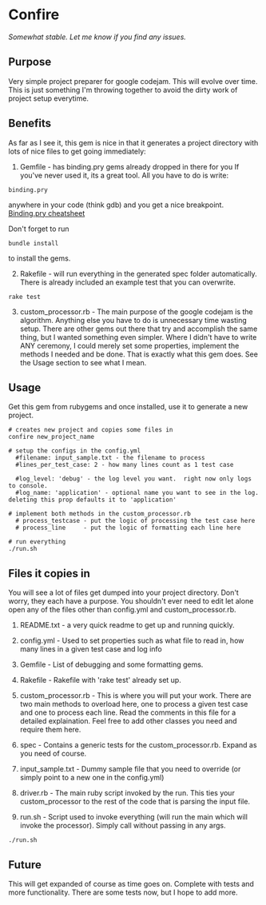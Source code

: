 # Confire
*Somewhat stable.  Let me know if you find any issues.*

## Purpose
Very simple project preparer for google codejam.  This will evolve over time.  This is just something I'm throwing together to avoid the dirty work of project setup everytime.

## Benefits
As far as I see it, this gem is nice in that it generates a project directory with lots of nice files to get going immediately:

1.  Gemfile - has binding.pry gems already dropped in there for you
  If you've never used it, its a great tool.  All you have to do is write:
```shell
binding.pry
```
anywhere in your code (think gdb) and you get a nice breakpoint.  [Binding.pry cheatsheet](https://gist.github.com/lfender6445/9919357)

Don't forget to run
```shell
bundle install
```
to install the gems.

2.  Rakefile - will run everything in the generated spec folder automatically.  There is already included an example test that you can overwrite.
```shell
rake test
```

3.  custom_processor.rb - The main purpose of the google codejam is the algorithm.  Anything else you have to do is unnecessary time wasting setup.  There are other gems out there that try and accomplish the same thing, but I wanted something even simpler.  Where I didn't have to write ANY ceremony, I could merely set some properties, implement the methods I needed and be done.  That is exactly what this gem does.  See the Usage section to see what I mean.


## Usage
Get this gem from rubygems and once installed, use it to generate a new project.

```shell
# creates new project and copies some files in
confire new_project_name

# setup the configs in the config.yml
  #filename: input_sample.txt - the filename to process
  #lines_per_test_case: 2 - how many lines count as 1 test case

  #log_level: 'debug' - the log level you want.  right now only logs to console.
  #log_name: 'application' - optional name you want to see in the log. deleting this prop defaults it to 'application'

# implement both methods in the custom_processor.rb
  # process_testcase - put the logic of processing the test case here
  # process_line     - put the logic of formatting each line here

# run everything
./run.sh
```

## Files it copies in
You will see a lot of files get dumped into your project directory.  Don't worry, they each have a purpose.  You shouldn't ever need to edit let alone open any of the files other than config.yml and custom_processor.rb.

1.  README.txt - a very quick readme to get up and running quickly.

2.  config.yml - Used to set properties such as what file to read in, how many lines in a given test case and log info

3.  Gemfile - List of debugging and some formatting gems.

4.  Rakefile - Rakefile with 'rake test' already set up.

5.  custom_processor.rb - This is where you will put your work.  There are two main methods to overload here, one to process a given test case and one to process each line.  Read the comments in this file for a detailed explaination.  Feel free to add other classes you need and require them here.

6.  spec - Contains a generic tests for the custom_processor.rb.  Expand as you need of course.

7.  input_sample.txt - Dummy sample file that you need to override (or simply point to a new one in the config.yml)

8.  driver.rb - The main ruby script invoked by the run.  This ties your custom_processor to the rest of the code that is parsing the input file.

9.  run.sh - Script used to invoke everything (will run the main which will invoke the processor).  Simply call without passing in any args.
```shell
./run.sh
```

## Future
This will get expanded of course as time goes on.  Complete with tests and more functionality.   There are some tests now, but I hope to add more.

